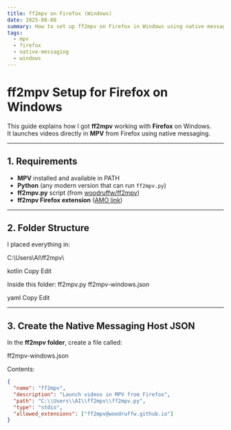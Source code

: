 ```yaml
---
title: ff2mpv on Firefox (Windows)
date: 2025-08-08
summary: How to set up ff2mpv on Firefox in Windows using native messaging
tags:
  - mpv
  - firefox
  - native-messaging
  - windows
---
```


# ff2mpv Setup for Firefox on Windows

This guide explains how I got **ff2mpv** working with **Firefox** on Windows.  
It launches videos directly in **MPV** from Firefox using native messaging.

---

## 1. Requirements
- **MPV** installed and available in PATH  
- **Python** (any modern version that can run `ff2mpv.py`)  
- **ff2mpv.py** script (from [woodruffw/ff2mpv](https://github.com/woodruffw/ff2mpv))  
- **ff2mpv Firefox extension** ([AMO link](https://addons.mozilla.org/en-US/firefox/addon/ff2mpv/))  

---

## 2. Folder Structure
I placed everything in:

C:\Users\AI\ff2mpv\

kotlin
Copy
Edit

Inside this folder:
ff2mpv.py
ff2mpv-windows.json

yaml
Copy
Edit

---

## 3. Create the Native Messaging Host JSON

In the **ff2mpv folder**, create a file called:

ff2mpv-windows.json


Contents:

```json
{
  "name": "ff2mpv",
  "description": "Launch videos in MPV from Firefox",
  "path": "C:\\Users\\AI\\ff2mpv\\ff2mpv.py",
  "type": "stdio",
  "allowed_extensions": ["ff2mpv@woodruffw.github.io"]
}
